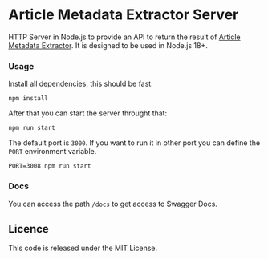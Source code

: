 # Article Metadata Extractor Server

HTTP Server in Node.js to provide an API to return the result of [Article Metadata Extractor](https://github.com/mathiasgheno/article-metadata-extractor/). It is designed to be used in Node.js 18+.

### Usage

Install all dependencies, this should be fast. 

```shell
npm install
```

After that you can start the server throught that:

```shell
npm run start
```

The default port is `3000`. If you want to run it in other port you can define the `PORT` environment variable. 

```shell
PORT=3008 npm run start
```

### Docs

You can access the path `/docs` to get access to Swagger Docs.

## Licence

This code is released under the MIT License.